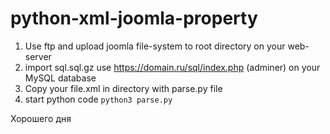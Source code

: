 # python-xml-joomla-property
1. Use ftp and upload joomla file-system to root directory on your web-server
2. import sql.sql.gz use https://domain.ru/sql/index.php (adminer) on your MySQL database
3. Copy your file.xml in directory with parse.py file
4. start python code ```python3 parse.py```

Хорошего дня
